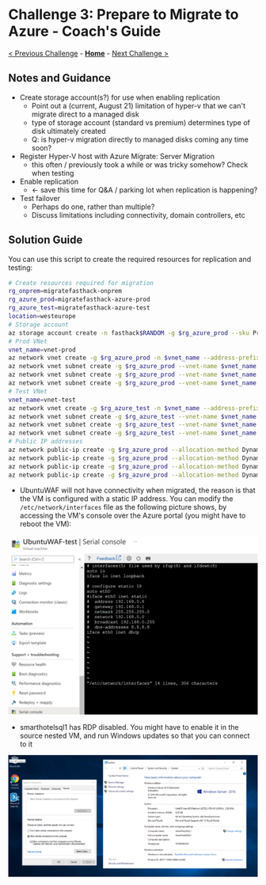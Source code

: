 # Challenge 3: Prepare to Migrate to Azure - Coach's Guide

[< Previous Challenge](./02-discovery.md) - **[Home](./README.md)** - [Next Challenge >](./04-migrate.md)

## Notes and Guidance

-  Create storage account(s?) for use when enabling replication
    - Point out a (current, August 21) limitation of hyper-v that we can't migrate direct to a managed disk
    - type of storage account (standard vs premium) determines type of disk ultimately created
    - Q: is hyper-v migration directly to managed disks coming any time soon?
-  Register Hyper-V host with Azure Migrate: Server Migration
    - this often / previously took a while or was tricky somehow? Check when testing
-  Enable replication
    - <- save this time for Q&A / parking lot when replication is happening?
-  Test failover
    - Perhaps do one, rather than multiple?
    - Discuss limitations including connectivity, domain controllers, etc

## Solution Guide

You can use this script to create the required resources for replication and testing:

```bash
# Create resources required for migration
rg_onprem=migratefasthack-onprem
rg_azure_prod=migratefasthack-azure-prod
rg_azure_test=migratefasthack-azure-test
location=westeurope
# Storage account
az storage account create -n fasthack$RANDOM -g $rg_azure_prod --sku Premium_LRS --kind StorageV2 -l $location
# Prod VNet 
vnet_name=vnet-prod
az network vnet create -g $rg_azure_prod -n $vnet_name --address-prefix 172.16.0.0/16
az network vnet subnet create -g $rg_azure_prod --vnet-name $vnet_name --name WAF --address-prefix 172.16.1.0/24
az network vnet subnet create -g $rg_azure_prod --vnet-name $vnet_name --name web --address-prefix 172.16.2.0/24
az network vnet subnet create -g $rg_azure_prod --vnet-name $vnet_name --name db --address-prefix 172.16.3.0/24
# Test VNet
vnet_name=vnet-test
az network vnet create -g $rg_azure_test -n $vnet_name --address-prefix 172.16.0.0/16
az network vnet subnet create -g $rg_azure_test --vnet-name $vnet_name --name WAF --address-prefix 172.16.1.0/24
az network vnet subnet create -g $rg_azure_test --vnet-name $vnet_name --name web --address-prefix 172.16.2.0/24
az network vnet subnet create -g $rg_azure_test --vnet-name $vnet_name --name db --address-prefix 172.16.3.0/24
# Public IP addresses
az network public-ip create -g $rg_azure_prod --allocation-method Dynamic --sku Basic -n WAF-pip
az network public-ip create -g $rg_azure_prod --allocation-method Dynamic --sku Basic -n web1-pip
az network public-ip create -g $rg_azure_prod --allocation-method Dynamic --sku Basic -n web2-pip
az network public-ip create -g $rg_azure_prod --allocation-method Dynamic --sku Basic -n sql-pip
```

- UbuntuWAF will not have connectivity when migrated, the  reason is that the VM is configured with a static IP address. You can modify the `/etc/network/interfaces` file as the following picture shows, by accessing the VM's console over the Azure portal (you might have to reboot the VM):

![ubuntuwaf console](./Images/ubuntu_dhcp.png)

- smarthotelsql1 has RDP disabled. You might have to enable it in the source nested VM, and run Windows updates so that you can connect to it

![smarthotelsql1 rdp config](./Images/sql1_rdp.png)
